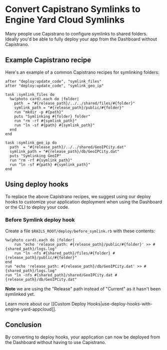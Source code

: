 # Convert Capistrano Symlinks to Engine Yard Cloud Symlinks

Many people use Capistrano to configure symlinks to shared folders.  
Ideally you'd be able to fully deploy your app from the Dashboard without Capistrano.

## Example Capistrano recipe

Here's an example of a common Capistrano recipes for symlinking folders:


    after "deploy:update_code", "symlink_files"
    after "deploy:update_code", "symlink_geo_ip"
    
    task :symlink_files do
      %w(photo card).each do |folder|
        path  = "#{release_path}/../../shared/files/#{folder}"
        symlink_path = "#{release_path}/public/#{folder}"
        run "mkdir -p #{path}"
        puts "Symlinking #{folder} folder"
        run "rm -rf #{symlink_path}"
        run "ln -sf #{path} #{symlink_path}"
      end
    end
    
    task :symlink_geo_ip do
      path  = "#{release_path}/../../shared/GeoIPCity.dat"
      symlink_path = "#{release_path}/db/GeoIPCity.dat"
      puts "Symlinking GeoIP"
      run "rm -rf #{symlink_path}"
      run "ln -sf #{path} #{symlink_path}"
    end

## Using deploy hooks

To replace the above Capistrano recipes, we suggest using our deploy hooks to customize your
application deployment when using the Dashboard or the CLI to deploy your code.

### Before Symlink deploy hook

Create a file `$RAILS_ROOT/deploy/before_symlink.rb` with these contents:


    %w(photo card).each do |folder|
        run "echo 'release_path: #{release_path}/public/#{folder}' >> #{shared_path}/logs.log"
        run "ln -nfs #{shared_path}/files/#{folder} #{release_path}/public/#{folder}"
    end
    run "echo 'release_path: #{release_path}/db/GeoIPCity.dat' >> #{shared_path}/logs.log"
    run "ln -nfs #{shared_path}/shared/GeoIPCity.dat #{release_path}/db/GeoIPCity.dat"


**Note** we are using the "Release" path instead of "Current" as it hasn't been symlinked yet.

Learn more about our [[Custom Deploy Hooks|use-deploy-hooks-with-engine-yard-appcloud]].

## Conclusion

By converting to deploy hooks, your application can now be deployed from the 
Dashboard without having to use Capistrano.
